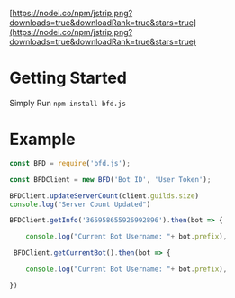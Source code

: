 [https://nodei.co/npm/jstrip.png?downloads=true&downloadRank=true&stars=true](https://nodei.co/npm/jstrip.png?downloads=true&downloadRank=true&stars=true)

# Getting Started
Simply Run `npm install bfd.js`

# Example
```javascript
const BFD = require('bfd.js');

const BFDClient = new BFD('Bot ID', 'User Token');

BFDClient.updateServerCount(client.guilds.size)
console.log("Server Count Updated")

BFDClient.getInfo('365958655926992896').then(bot => {

    console.log("Current Bot Username: "+ bot.prefix),

 BFDClient.getCurrentBot().then(bot => {

    console.log("Current Bot Username: "+ bot.prefix),

}) 
```
